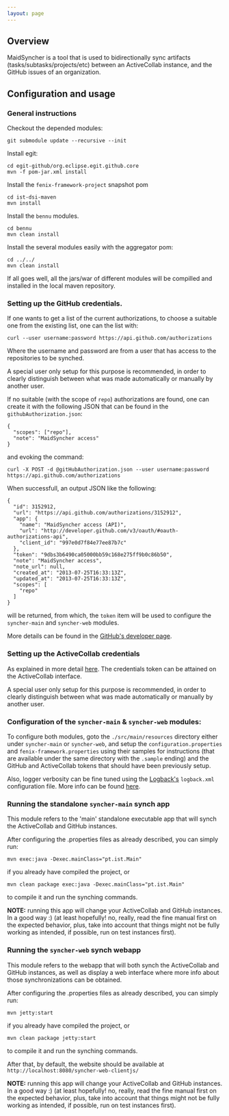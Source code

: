 ```yaml
---
layout: page
---
```


## Overview

MaidSyncher is a  tool that is used to bidirectionally sync artifacts (tasks/subtasks/projects/etc) between an ActiveCollab instance, and the GitHub issues of an organization.

<a id="setup">  </a>
## Configuration and usage


### General instructions

Checkout the depended modules:

	git submodule update --recursive --init

Install egit:

	cd egit-github/org.eclipse.egit.github.core
	mvn -f pom-jar.xml install
	
Install the `fenix-framework-project` snapshot pom

	cd ist-dsi-maven
	mvn install
	
Install the `bennu` modules.
	
	cd bennu
	mvn clean install  

Install the several modules easily with the aggregator pom:

	cd ../../
	mvn clean install

If all goes well, all the jars/war of different modules will be compilled and installed in the local maven repository.

### Setting up the GitHub credentials.

If one wants to get a list of the current authorizations, to choose a suitable one from the existing list, one can the list with:

	curl --user username:password https://api.github.com/authorizations

Where the username and password are from a user that has access to the repositories to be synched. 

A special user only setup for this purpose is recommended, in order to clearly distinguish between what was made automatically or manually by another user.

If no suitable (with the scope of `repo`) authorizations are found, one can create it with the following JSON that can be found in the `githubAuthorization.json`:

```
{
  "scopes": ["repo"],
  "note": "MaidSyncher access"
}
```	

and evoking the command:

	curl -X POST -d @gitHubAuthorization.json --user username:password https://api.github.com/authorizations

When successfull, an output JSON like the following:

```
{
  "id": 3152912,
  "url": "https://api.github.com/authorizations/3152912",
  "app": {
    "name": "MaidSyncher access (API)",
    "url": "http://developer.github.com/v3/oauth/#oauth-authorizations-api",
    "client_id": "997e0d7f84e77ee87b7c"
  },
  "token": "9dbs3b6490ca05000bb59c168e275ff9b0c86b50",
  "note": "MaidSyncher access",
  "note_url": null,
  "created_at": "2013-07-25T16:33:13Z",
  "updated_at": "2013-07-25T16:33:13Z",
  "scopes": [
    "repo"
  ]
}
```
will be returned, from which, the `token` item will be used to configure the `syncher-main` and `syncher-web` modules.

More details can be found in the [GitHub's developer page](http://developer.github.com/v3/oauth/).  

### Setting up the ActiveCollab credentials

As explained in more detail [here](https://www.activecollab.com/docs/manuals/developers-version-3/api/authentication). The credentials token can be attained on the ActiveCollab interface.

A special user only setup for this purpose is recommended, in order to clearly distinguish between what was made automatically or manually by another user.

### Configuration of the `syncher-main` & `syncher-web` modules:

To configure both modules, goto the `./src/main/resources` directory either under `syncher-main` or `syncher-web`, and setup the `configuration.properties` and `fenix-framework.properties` using their samples for instructions (that are available under the same directory with the `.sample` ending) and the GitHub and ActiveCollab tokens that should have been previously setup. 

Also, logger verbosity can be fine tuned using the [Logback's](http://logback.qos.ch/) `logback.xml` configuration file. More info can be found [here](http://logback.qos.ch/manual/configuration.html).
 
### Running the standalone `syncher-main` synch app

This module refers to the 'main' standalone executable app that will synch the ActiveCollab and GitHub instances.

After configuring the .properties files as already described, you can simply run:

	mvn exec:java -Dexec.mainClass="pt.ist.Main"

if you already have compiled the project, or 

	mvn clean package exec:java -Dexec.mainClass="pt.ist.Main"

to compile it and run the synching commands.

**NOTE:** running this app will change your ActiveCollab and GitHub instances. In a good way :) (at least hopefully! no, really, read the fine manual first on the expected behavior, plus, take into account that things might not be fully working as intended, if possible, run on test instances first).

### Running the `syncher-web` synch webapp

This module refers to the webapp that will both synch the ActiveCollab and GitHub instances, as well as display a web interface where more info about those synchronizations can be obtained.

After configuring the .properties files as already described, you can simply run:

	mvn jetty:start

if you already have compiled the project, or 

	mvn clean package jetty:start

to compile it and run the synching commands.

After that, by default, the website should be available at `http://localhost:8080/syncher-web-clientjs/`

**NOTE:** running this app will change your ActiveCollab and GitHub instances. In a good way :) (at least hopefully! no, really, read the fine manual first on the expected behavior, plus, take into account that things might not be fully working as intended, if possible, run on test instances first).


 




